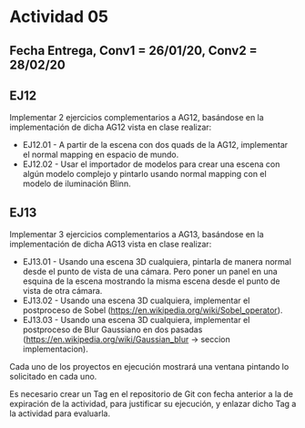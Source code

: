 # Actividad 05

## Fecha Entrega, Conv1 = 26/01/20, Conv2 = 28/02/20

## EJ12

Implementar 2 ejercicios complementarios a AG12, basándose en la implementación de dicha AG12 vista en clase realizar:

- EJ12.01 - A partir de la escena con dos quads de la AG12, implementar el normal mapping en espacio de mundo.
- EJ12.02 - Usar el importador de modelos para crear una escena con algún modelo complejo y pintarlo usando normal mapping con el modelo de iluminación Blinn.

## EJ13

Implementar 3 ejercicios complementarios a AG13, basándose en la implementación de dicha AG13 vista en clase realizar:

- EJ13.01 - Usando una escena 3D cualquiera, pintarla de manera normal desde el punto de vista de una cámara. Pero poner un panel en una esquina de la escena mostrando la misma escena desde el punto de vista de otra cámara.
- EJ13.02 - Usando una escena 3D cualquiera, implementar el postproceso de Sobel (https://en.wikipedia.org/wiki/Sobel_operator).
- EJ13.03 - Usando una escena 3D cualquiera, implementar el postproceso de Blur Gaussiano en dos pasadas (https://en.wikipedia.org/wiki/Gaussian_blur  ->  seccion implementacion).

Cada uno de los proyectos en ejecución mostrará una ventana pintando lo solicitado en cada uno.

Es necesario crear un Tag en el repositorio de Git con fecha anterior a la de expiración de la actividad, para justificar su ejecución, y enlazar dicho Tag a la actividad para evaluarla.